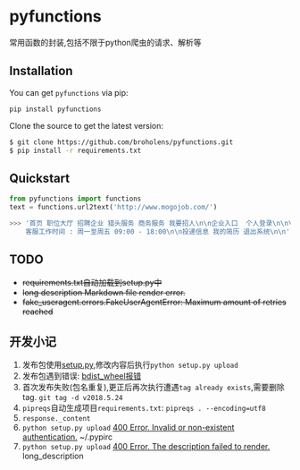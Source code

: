 # pyfunctions
常用函数的封装,包括不限于python爬虫的请求、解析等



## Installation

You can get `pyfunctions` via pip:
```
pip install pyfunctions
```

Clone the source to get the latest version:
```bash
$ git clone https://github.com/broholens/pyfunctions.git
$ pip install -r requirements.txt
```

## Quickstart

  ```python
  from pyfunctions import functions
  text = functions.url2text('http://www.mogojob.com/')
  ``` 
  ```bash
  >>> '首页 职位大厅 招聘企业 猎头服务 商务服务 我要招人\n\n企业入口  个人登录\n\n\n\n全国 	北京 上海 西安 广州 杭州 深圳 成都 重庆 武汉 南京 天津         ...  
      客服工作时间 : 周一至周五 09:00 - 18:00\n\n投递信息 我的简历 退出系统\n\n'
  ```
  
## TODO

- ~~requirements.txt自动加载到setup.py中~~
- ~~long description Markdown file render error.~~
- ~~fake_useragent.errors.FakeUserAgentError: Maximum amount of retries reached~~

## 开发小记

1. 发布包使用[setup.py][1],修改内容后执行`python setup.py upload`
2. 发布包遇到错误: [bdist_wheel报错][2]
3. 首次发布失败(包名重复),更正后再次执行遭遇`tag already exists`,需要删除tag. `git tag -d v2018.5.24`
4. `pipreqs`自动生成项目`requirements.txt`: `pipreqs . --encoding=utf8`
5. `response._content`
6. `python setup.py upload` [400 Error. Invalid or non-existent authentication.][3]  ~/.pypirc
7. `python setup.py upload` [400 Error. The description failed to render.][3] long_description

[1]: https://github.com/kennethreitz/setup.py
[2]: https://yq.aliyun.com/articles/644640
[3]: http://www.zhimengzhe.com/bianchengjiaocheng/qitabiancheng/243040.html

